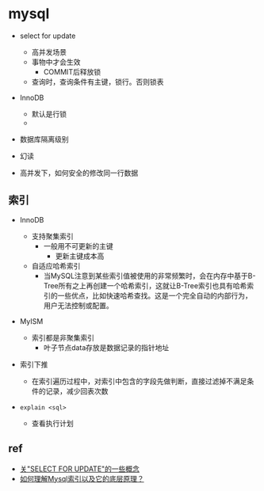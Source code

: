 
# mysql 

+ select for update
    + 高并发场景
    + 事物中才会生效
        + COMMIT后释放锁
    + 查询时，查询条件有主键，锁行。否则锁表

+ InnoDB
    + 默认是行锁
    + 

+ 数据库隔离级别

+ 幻读


+ 高并发下，如何安全的修改同一行数据


## 索引
+ InnoDB
    + 支持聚集索引
        + 一般用不可更新的主键
            + 更新主键成本高
    + 自适应哈希索引
        + 当MySQL注意到某些索引值被使用的非常频繁时，会在内存中基于B-Tree所有之上再创建一个哈希索引，这就让B-Tree索引也具有哈希索引的一些优点，比如快速哈希查找。这是一个完全自动的内部行为，用户无法控制或配置。
+ MyISM
    + 索引都是非聚集索引
        + 叶子节点data存放是数据记录的指针地址

+ 索引下推
    + 在索引遍历过程中，对索引中包含的字段先做判断，直接过滤掉不满足条件的记录，减少回表次数

+ `explain <sql>`
    + 查看执行计划

## ref

+ [关"SELECT FOR UPDATE"的一些概念](https://www.huaweicloud.com/articles/2941282344610781fd8418a7947a027d.html)
+ [如何理解Mysql索引以及它的底层原理？](https://www.zhihu.com/question/436110377/answer/2951704887)